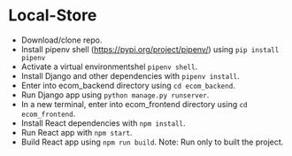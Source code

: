 # Local-Store
 - Download/clone repo.
 - Install pipenv shell (https://pypi.org/project/pipenv/) using `pip install pipenv`
 - Activate a virtual environmentshel `pipenv shell`.
 - Install Django and other dependencies with  `pipenv install`.
 - Enter into ecom_backend directory using `cd ecom_backend`.
 - Run Django app using  `python manage.py runserver`.
 - In a new terminal, enter into ecom_frontend directory using `cd ecom_frontend`.
 - Install React dependencies with  `npm install`. 
 - Run React app with `npm start`.
 -  Build React app using  `npm run build`. Note: Run only to built the project.
